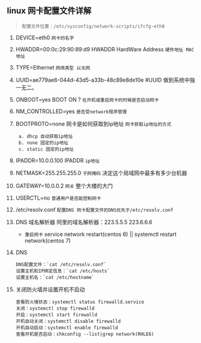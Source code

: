## linux 网卡配置文件详解

>`配置文件位置：/etc/sysconfig/network-scripts/ifcfg-eth0`

1. DEVICE=eth0 `网卡的名字`

2. HWADDR=00:0c:29:90:89:d9 HWADDR HardWare Address `硬件地址 MAC地址`

3. TYPE=Ethernet `网络类型 以太网`

4. UUID=ae779ae6-044d-43d5-a33b-48c89e8de10e #UUID 做到系统中独一无二。

5. ONBOOT=yes BOOT ON ? `在开机或重启网卡的时候是否启动网卡`

6. NM_CONTROLLED=yes `是否受network程序管理`

7. BOOTPROTO=none 网卡是如何获取到ip地址 `网卡获取ip地址的方式`

		a. dhcp 自动获取ip地址
		b. none 固定的ip地址
		c. static 固定的ip地址

8. IPADDR=10.0.0.100 IPADDR `ip地址`

9. NETMASK=255.255.255.0 `子网掩码` 决定这个局域网中最多有多少台机器

10. GATEWAY=10.0.0.2 `网关` 整个大楼的大门

11. USERCTL=no `普通用户是否能控制网卡`

12. /etc/resolv.conf `配置DNS 网卡配置文件的DNS优先于/etc/resolv.conf`

13. DNS 域名解析器 阿里的域名解析器：223.5.5.5 223.6.6.6


	- `重启网卡` service network restart(centos 6) || systemctl restart network(centos 7)
	
14. DNS

		DNS配置文件：`cat /etc/resolv.conf`
		设置主机和IP绑定信息：`cat /etc/hosts`
		设置主机名：`cat /etc/hostname`
    
15. 关闭防火墙并设置开机不启动

		查看防火墙状态：systemctl status firewalld.service
		关闭：systemctl stop firewalld
		开启：systemctl start firewalld
		开机自动关闭：systemctl disable firewalld
		开机自动启动：systemctl enable firewalld
		查看开机是否启动：chkconfig --list|grep network(RHLE6)
